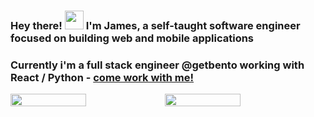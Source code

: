 ### Hey there! <img src="https://raw.githubusercontent.com/MartinHeinz/MartinHeinz/master/wave.gif" width="30px"> I'm James, a self-taught software engineer focused on building web and mobile applications
### Currently i'm a full stack engineer @getbento working with React / Python - [come work with me!](https://getbento.com/careers/)


<div style="display: flex; flex-direction: row; width: 100%">
        <img style="margin-bottom: 10px; width: 49%" src="https://github-readme-stats.vercel.app/api?username=jamesboyer92&count_private=true&show_icons=true&card_width=300&hide_border=true&theme=radical" />
        <img style="margin-bottom: 10px; width: 49%" src="https://github-readme-stats.vercel.app/api/top-langs/?username=jamesboyer92&layout=compact&langs_count=4&hide_border=true&theme=radical" />
    </div>

